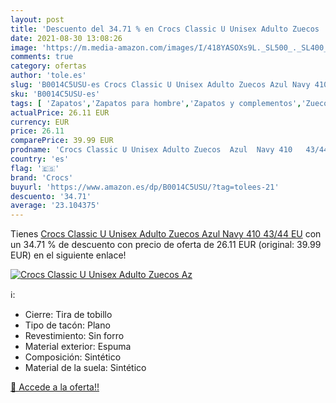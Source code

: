 ```yaml
---
layout: post
title: 'Descuento del 34.71 % en Crocs Classic U Unisex Adulto Zuecos  Az'
date: 2021-08-30 13:08:26
image: 'https://m.media-amazon.com/images/I/418YASOXs9L._SL500_._SL400_.jpg'
comments: true
category: ofertas
author: 'tole.es'
slug: 'B0014C5USU-es Crocs Classic U Unisex Adulto Zuecos Azul Navy 410 43/44 EU'
sku: 'B0014C5USU-es'
tags: [ 'Zapatos','Zapatos para hombre','Zapatos y complementos','Zuecos y mules para hombre','crocs','zuecos', ]
actualPrice: 26.11 EUR
currency: EUR
price: 26.11
comparePrice: 39.99 EUR
prodname: 'Crocs Classic U Unisex Adulto Zuecos  Azul  Navy 410   43/44 EU'
country: 'es'
flag: '🇪🇸'
brand: 'Crocs'
buyurl: 'https://www.amazon.es/dp/B0014C5USU/?tag=tolees-21'
descuento: '34.71'
average: '23.104375'
---
```


Tienes [Crocs Classic U Unisex Adulto Zuecos  Azul  Navy 410   43/44 EU](https://www.amazon.es/dp/B0014C5USU/?tag=tolees-21) con un 34.71 % de descuento con precio de oferta de 26.11 EUR (original: 39.99 EUR) en el siguiente enlace!

[![Crocs Classic U Unisex Adulto Zuecos  Az](https://m.media-amazon.com/images/I/418YASOXs9L._SL500_._SL400_.jpg)](https://www.amazon.es/dp/B0014C5USU/?tag=tolees-21)

ℹ️:

- Cierre: Tira de tobillo
- Tipo de tacón: Plano
- Revestimiento: Sin forro
- Material exterior: Espuma
- Composición: Sintético
- Material de la suela: Sintético

[🛒 Accede a la oferta!!](https://www.amazon.es/dp/B0014C5USU/?tag=tolees-21)
